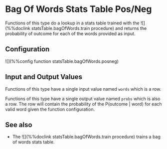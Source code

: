 # Bag Of Words Stats Table Pos/Neg

Functions of this type do a lookup in a stats table trained with the 
![](%%doclink statsTable.bagOfWords.train procedure) and returns 
the probability of outcome for each of the words provided as input.

## Configuration

![](%%config function statsTable.bagOfWords.posneg)

## Input and Output Values

Functions of this type have a single input value named `words` which is a row.

Functions of this type have a single output value named `probs` which is also a row. 
The row will contain the probability of the P(outcome | word) for each valid word 
given the function configuration.

## See also
* The ![](%%doclink statsTable.bagOfWords.train procedure) trains a bag of words stats table.

